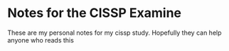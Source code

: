 # Notes for the CISSP Examine

These are my personal notes for my cissp study.  Hopefully they can help anyone who reads this
